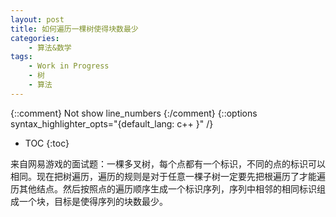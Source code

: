 ```yaml
---
layout: post
title: 如何遍历一棵树使得块数最少
categories:
    - 算法&数学
tags:
    - Work in Progress
    - 树
    - 算法
---
```


{::comment} Not show line_numbers {:/comment}
{::options syntax_highlighter_opts="{default_lang: c++ \}" /}

* TOC
{:toc}

来自网易游戏的面试题：一棵多叉树，每个点都有一个标识，不同的点的标识可以相同。现在把树遍历，遍历的规则是对于任意一棵子树一定要先把根遍历了才能遍历其他结点。然后按照点的遍历顺序生成一个标识序列，序列中相邻的相同标识组成一个块，目标是使得序列的块数最少。
